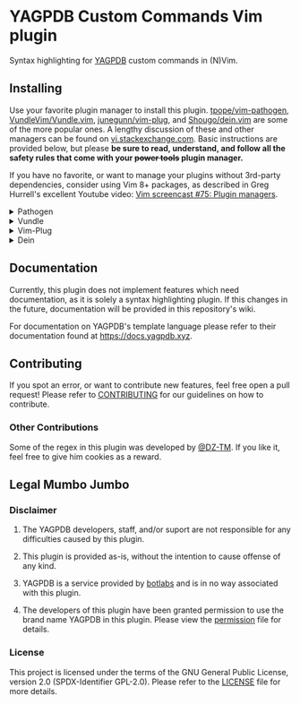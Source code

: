 # YAGPDB Custom Commands Vim plugin

Syntax highlighting for [YAGPDB](https://yagpdb.xyz) custom commands in (N)Vim.

## Installing

Use your favorite plugin manager to install this plugin. [tpope/vim-pathogen](https://github.com/tpope/vim-pathogen), [VundleVim/Vundle.vim](https://github.com/VundleVim/Vundle.vim), [junegunn/vim-plug](https://github.com/junegunn/vim-plug), and [Shougo/dein.vim](https://github.com/Shougo/dein.vim) are some of the more popular ones. A lengthy discussion of these and other managers can be found on [vi.stackexchange.com](https://vi.stackexchange.com/questions/388/what-is-the-difference-between-the-vim-plugin-managers). Basic instructions are provided below, but please **be sure to read, understand, and follow all the safety rules that come with your ~~power tools~~ plugin manager.**

If you have no favorite, or want to manage your plugins without 3rd-party dependencies, consider using Vim 8+ packages, as described in Greg Hurrell's excellent Youtube video: [Vim screencast #75: Plugin managers](https://www.youtube.com/watch?v=X2_R3uxDN6g).

<details>
<summary>Pathogen</summary>
Pathogen is more of a runtime path manager than a plugin manager. You must clone the plugins' repositories yourself to a specific location, and Pathogen makes sure they are available in Vim.


1. In the terminal,
    ```bash
    git clone https://github.com/l-zeuch/yagpdb.vim.git ~/.vim/bundle/yagpdb.vim
    ```
1. In your `vimrc`,
    ```vim
    call pathogen#infect()
    syntax on
    filetype plugin indent on
    ```
</details>

<details>
  <summary>Vundle</summary>

1. Install Vundle, according to its instructions.
1. Add the following text to your `vimrc`.
    ```vim
    call vundle#begin()
      Plugin 'l-zeuch/yagpdb.vim'
    call vundle#end()
    ```
1. Restart Vim, and run the `:PluginInstall` statement to install your plugins.
</details>

<details>
  <summary>Vim-Plug</summary>

1. Install Vim-Plug, according to its instructions.
1. Add the following text to your `vimrc`.
```vim
call plug#begin()
  Plug 'l-zeuch/yagpdb.vim'
call plug#end()
```
1. Restart Vim, and run the `:PlugInstall` statement to install your plugins.
</details>

<details>
  <summary>Dein</summary>

1. Install Dein, according to its instructions.
1. Add the following text to your `vimrc`.
    ```vim
    call dein#begin()
      call dein#add('l-zeuch/yagpdb.vim')
    call dein#end()
    ```
1. Restart Vim, and run the `:call dein#install()` statement to install your plugins.
</details>

## Documentation

Currently, this plugin does not implement features which need documentation, as it is solely a syntax highlighting plugin. If this changes in the future, documentation will be provided in this repository's wiki.

For documentation on YAGPDB's template language please refer to their documentation found at <https://docs.yagpdb.xyz>.

## Contributing

If you spot an error, or want to contribute new features, feel free open a pull request! Please refer to [CONTRIBUTING](CONTRIBUTING.md) for our guidelines on how to contribute.

### Other Contributions

Some of the regex in this plugin was developed by [@DZ-TM](https://github.com/DZ-TM). If you like it, feel free to give him cookies as a reward.

## Legal Mumbo Jumbo

### Disclaimer

1) The YAGPDB developers, staff, and/or suport are not responsible for any difficulties caused by this plugin.

2) This plugin is provided as-is, without the intention to cause offense of any kind.

3) YAGPDB is a service provided by [botlabs](https://botlabs.gg) and is in no way associated with this plugin.

4) The developers of this plugin have been granted permission to use the brand name YAGPDB in this plugin. Please view the [permission](permission.md) file for details.

### License

This project is licensed under the terms of the GNU General Public License, version 2.0 (SPDX-Identifier GPL-2.0). Please refer to the [LICENSE](LICENSE.md) file for more details.


